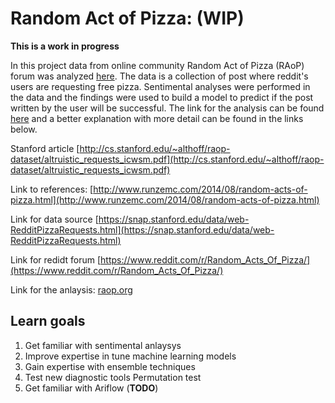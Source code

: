 
# Random Act of Pizza: (WIP)
    
**This is a work in progress**

In this project data from online community Random Act of Pizza (RAoP)
forum was analyzed [here](https://www.reddit.com/r/Random_Acts_Of_Pizza/). 
The data is a collection of post where reddit's
users are requesting free pizza. Sentimental analyses were performed
in the data and the findings were used to build a model to predict if
the post written by the user will be successful. The link for the
analysis can be found [here](raop.org) and a better explanation with
more detail can be found in the links below.

Stanford article
[http://cs.stanford.edu/~althoff/raop-dataset/altruistic_requests_icwsm.pdf](http://cs.stanford.edu/~althoff/raop-dataset/altruistic_requests_icwsm.pdf)

Link to references: 
[http://www.runzemc.com/2014/08/random-acts-of-pizza.html](http://www.runzemc.com/2014/08/random-acts-of-pizza.html)

Link for data source 
[https://snap.stanford.edu/data/web-RedditPizzaRequests.html](https://snap.stanford.edu/data/web-RedditPizzaRequests.html)

Link for redidt forum
[https://www.reddit.com/r/Random_Acts_Of_Pizza/](https://www.reddit.com/r/Random_Acts_Of_Pizza/)

Link for the anlaysis:
[raop.org](raop.org)

## Learn goals

1. Get familiar with sentimental anlaysys 
2. Improve expertise in tune machine learning models
3. Gain expertise with ensemble techniques
4. Test new diagnostic tools Permutation test
5. Get familiar with Ariflow (**TODO**)
